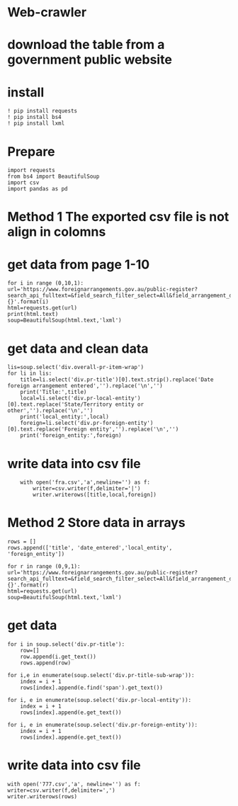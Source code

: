 # Web-crawler
# download the table from a government public website

# install 
    ! pip install requests
    ! pip install bs4
    ! pip install lxml

# Prepare 
    import requests
    from bs4 import BeautifulSoup
    import csv
    import pandas as pd

# Method 1 The exported csv file is not align in colomns

# get data from page 1-10 
    for i in range (0,10,1):
    url='https://www.foreignarrangements.gov.au/public-register?search_api_fulltext=&field_search_filter_select=All&field_arrangement_date_time%5Bmin%5D=&field_arrangement_date_time%5Bmax%5D=&field_decision_date_time%5Bmin%5D=&field_decision_date_time%5Bmax%5D=&field_minister_decision_taxonomy=All&page={}'.format(i)
    html=requests.get(url)
    print(html.text)
    soup=BeautifulSoup(html.text,'lxml')
    
 # get data and clean data    
    lis=soup.select('div.overall-pr-item-wrap')
    for li in lis:
        title=li.select('div.pr-title')[0].text.strip().replace('Date foreign arrangement entered','').replace('\n','')
        print('Title:',title)
        local=li.select('div.pr-local-entity')[0].text.replace('State/Territory entity or other','').replace('\n','')
        print('local_entity:',local)
        foreign=li.select('div.pr-foreign-entity')[0].text.replace('Foreign entity','').replace('\n','')
        print('foreign_entity:',foreign)
      
 # write data into csv file
        with open('fra.csv','a',newline='') as f:
            writer=csv.writer(f,delimiter='|') 
            writer.writerows([title,local,foreign])
            
# Method 2 Store data in arrays

    rows = []
    rows.append(['title', 'date_entered','local_entity', 'foreign_entity'])

    for r in range (0,9,1):
    url='https://www.foreignarrangements.gov.au/public-register?search_api_fulltext=&field_search_filter_select=All&field_arrangement_date_time%5Bmin%5D=&field_arrangement_date_time%5Bmax%5D=&field_decision_date_time%5Bmin%5D=&field_decision_date_time%5Bmax%5D=&field_minister_decision_taxonomy=All&page={}'.format(r)
    html=requests.get(url)
    soup=BeautifulSoup(html.text,'lxml')
       
   # get data 
    for i in soup.select('div.pr-title'):
        row=[]
        row.append(i.get_text())
        rows.append(row)
    
    for i,e in enumerate(soup.select('div.pr-title-sub-wrap')):
        index = i + 1
        rows[index].append(e.find('span').get_text())

    for i, e in enumerate(soup.select('div.pr-local-entity')):
        index = i + 1
        rows[index].append(e.get_text())

    for i, e in enumerate(soup.select('div.pr-foreign-entity')):
        index = i + 1
        rows[index].append(e.get_text())
        
# write data into csv file
    with open('777.csv','a', newline='') as f:
    writer=csv.writer(f,delimiter=',')
    writer.writerows(rows)

        
